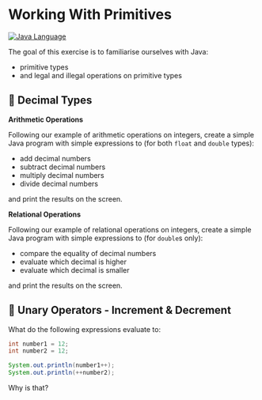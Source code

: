 # Working With Primitives

[![Java Language](https://img.shields.io/badge/platform-OpenJDK-3A75B0.svg?logo=OpenJDK)][1]

The goal of this exercise is to familiarise ourselves with Java:
- primitive types
- and legal and illegal operations on primitive types

## :walking: Decimal Types


**Arithmetic Operations**

Following our example of arithmetic operations on integers, create a simple Java program with simple expressions to (for both `float` and `double` types):

- add decimal numbers
- subtract decimal numbers
- multiply decimal numbers
- divide decimal numbers

and print the results on the screen.

**Relational Operations**

Following our example of relational operations on integers, create a simple Java program with simple expressions to (for `double`s only):

- compare the equality of decimal numbers
- evaluate which decimal is higher
- evaluate which decimal is smaller

and print the results on the screen.


## :running: Unary Operators - Increment & Decrement

What do the following expressions evaluate to:

```java
int number1 = 12;
int number2 = 12;

System.out.println(number1++);
System.out.println(++number2);
```

Why is that?

[1]: https://www.java.com/en/download/help/whatis_java.html